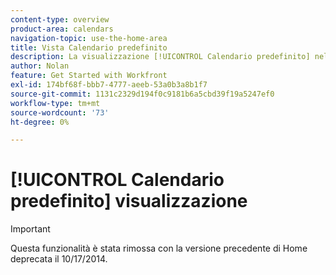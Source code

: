 ```yaml
---
content-type: overview
product-area: calendars
navigation-topic: use-the-home-area
title: Vista Calendario predefinito
description: La visualizzazione [!UICONTROL Calendario predefinito] nell'area [!UICONTROL Home] consente di visualizzare e gestire le assegnazioni di lavoro e di settimana lavorativa in un calendario di lavoro personale visibile solo a te. Puoi utilizzarlo per pianificare quando desideri svolgere il tuo lavoro. È inoltre possibile integrarlo con calendari esterni, ad esempio un calendario di [!UICONTROL Microsoft Outlook].
author: Nolan
feature: Get Started with Workfront
exl-id: 174bf68f-bbb7-4777-aeeb-53a0b3a8b1f7
source-git-commit: 1131c2329d194f0c9181b6a5cbd39f19a5247ef0
workflow-type: tm+mt
source-wordcount: '73'
ht-degree: 0%

---
```


# [!UICONTROL Calendario predefinito] visualizzazione

>[!IMPORTANT]
>
>Questa funzionalità è stata rimossa con la versione precedente di Home deprecata il 10/17/2014.


<!--



The [!UICONTROL Home Calendar] view in the [!UICONTROL Home] area allows you to view and manage your work week and work assignments on a personal work calendar visible only to you. You can use it to schedule when you want to do your work. And you can integrate it with outside calendars such as a [!UICONTROL Microsoft Outlook] calendar. 

>[!NOTE]
>
>The [!UICONTROL Home Calendar] view is different from [!UICONTROL Calendar] reports. For more information about [!UICONTROL Calendar] reports, see [[!UICONTROL Calendar] reports overview](../../../reports-and-dashboards/reports/calendars/calendar-reports-overview.md).

If you need instructions on setting up your [!UICONTROL Home Calendar], see [Configure your [!UICONTROL Home Calendar] view settings](../../../workfront-basics/using-home/using-the-home-area/configure-home-calendar-view.md).

For information about accessing the [!UICONTROL Home Calendar] view, see [View the [!UICONTROL Home Calendar]](../../../workfront-basics/using-home/using-the-home-area/view-home-calendar.md).

For information integrating your [!UICONTROL Home Calendar] with an outside calendar, see [[!UICONTROL Configure your [!UICONTROL Home Calendar]] view settings](../../../workfront-basics/using-home/using-the-home-area/configure-home-calendar-view.md).

The remaining sections in this article explain sections and functions of the [!UICONTROL Home Calendar] View in more detail.

## Work list on the [!UICONTROL Home Calendar] 

Work items (Tasks, Issues, Requests, and Approvals) assigned to you, your groups, your teams, and your roles display in the [!UICONTROL work list] on the left of the Calendar in the [!UICONTROL Home] area.

![](assets/calview-qs-350x185.png)

You can drag your work items from the [!UICONTROL work list] to your [!UICONTROL Home Calendar] to schedule when you want to work on them. To learn more about scheduling your work, see [Use the [!UICONTROL Home Calendar] view](../../../workfront-basics/using-home/using-the-home-area/use-home-calendar-view.md).

You can click a work item in the list to view and update your progress on it.

![](assets/work-item-cl-350x126.png)

Depending on the item, the following information might display on the left of the calendar, for the item that you select in the work list:

* **[!UICONTROL Project name]**: Displays in the top left of the work item. This is the project to which the item is associated. In the example above, the project title is "Fall in 2020 campaign."
* **[!UICONTROL Work item name]**: Displays beneath the project name. In the example above, the title of the work item is "September 15 issue."
* **[!UICONTROL Done]**: Click this button to change the status of your work assignment to [!UICONTROL Done]. This button only displays when you are assigned to the task or issue.
* **[!UICONTROL Done with my part]**: Click the [!UICONTROL Done with my part] button to change the status of your work assignment to [!UICONTROL Done].
* **[!UICONTROL Planned]**: Displays the hours a resource manager has allocated for work to be completed on the item. To learn more about planned hours, see [Planned Hours overview](../../../manage-work/tasks/task-information/planned-hours.md).

* **[!UICONTROL Logged]**: Displays the hours you have logged on the work item in either a timesheet or the [!UICONTROL Updates] tab for the item. To learn more, see [Log time on a work item from the [!UICONTROL Home] area](../../../workfront-basics/using-home/using-the-home-area/log-time-on-work-item-in-home.md)

* **[!UICONTROL Scheduled]**: Displays the hours you have scheduled for the work item in the [!UICONTROL Calendar] view. To learn more about moving work items to your [!UICONTROL Calendar] view, see [Schedule work items in your [!UICONTROL Home Calendar]](../../../workfront-basics/using-home/using-the-home-area/use-home-calendar-view.md#scheduling-work-items-in-home-calendar) in [Use the [!UICONTROL Home Calendar] view](../../../workfront-basics/using-home/using-the-home-area/use-home-calendar-view.md).

* **[!UICONTROL Details]**: Click this button to display the details of the work item in the right panel of the [!UICONTROL Calendar] view.
* **[!UICONTROL Work On It]**: Click this button to accept the assignment to work on the item.

## Allocation bar

When you set up your [!UICONTROL Home Calendar], you specify the number of hours you typically work in a week (see [Configure your [!UICONTROL Home Calendar] view settings](../../../workfront-basics/using-home/using-the-home-area/configure-home-calendar-view.md)). [!DNL Adobe Workfront] uses this number to determine your total allocable work hours. 

The [!UICONTROL Allocation] bar is a visual representation of the number of hours in your work week and how you are using them.

![](assets/allocation-bar-qs-350x181.png)

The colors in the [!UICONTROL Allocation] bar indicate the following information:

* **Grey**: Number of hours scheduled for events from integrated calendars. For more information about integrating calendars, see the section [Configure your [!UICONTROL Home Calendar] view settings](../../../workfront-basics/using-home/using-the-home-area/configure-home-calendar-view.md#configuring-your-home-calendar-view) in [Configure your [!UICONTROL Home Calendar] view settings](../../../workfront-basics/using-home/using-the-home-area/configure-home-calendar-view.md).

* **Blue**: Number of hours you have scheduled for [!DNL Workfront] work items assigned to you. You can schedule work by dragging items from the [!UICONTROL Work List] and dropping them into your calendar. For more information about scheduling work, see the [Schedule work items in your [!UICONTROL Home Calendar]](../../../workfront-basics/using-home/using-the-home-area/use-home-calendar-view.md#scheduling-work-items-in-home-calendar) section in [Use the [!UICONTROL Home Calendar] view](../../../workfront-basics/using-home/using-the-home-area/use-home-calendar-view.md).

* **Light Blue**: The number of free hours available for allocation.
* **Red**(not shown above): Scheduled events and work items that have exceeded the number of hours you have available for the week.

## [!UICONTROL Due] bar

The [!UICONTROL Due] bar on your [!UICONTROL Home Calendar] displays the items that are due for the week currently displayed, according to their [!UICONTROL Planned Completion Date].

![](assets/duebar-qs-350x140.png)

>[!NOTE]
>
>If you have integrated your Microsoft calendar with your [!DNL Workfront] calendar, items in the [!UICONTROL Due] bar do not appear on your Microsoft calendar unless you have dragged them from the Work List to your [!DNL Workfront] Calendar. For more information, see the section  [Work list on the [!UICONTROL Home Calendar]](#work-list-on-the-home-calendar) above and the article  [Configure your [!UICONTROL Home Calendar] view settings](../../../workfront-basics/using-home/using-the-home-area/configure-home-calendar-view.md).

-->